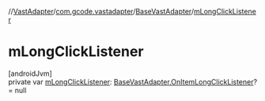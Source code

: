 //[VastAdapter](../../../index.md)/[com.gcode.vastadapter](../index.md)/[BaseVastAdapter](index.md)/[mLongClickListener](m-long-click-listener.md)

# mLongClickListener

[androidJvm]\
private var [mLongClickListener](m-long-click-listener.md): [BaseVastAdapter.OnItemLongClickListener](-on-item-long-click-listener/index.md)? = null
